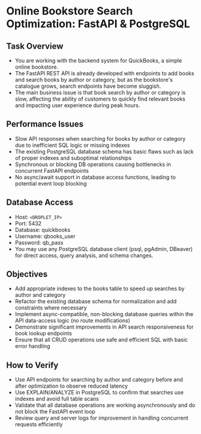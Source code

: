 # Online Bookstore Search Optimization: FastAPI & PostgreSQL

## Task Overview
- You are working with the backend system for QuickBooks, a simple online bookstore.
- The FastAPI REST API is already developed with endpoints to add books and search books by author or category, but as the bookstore's catalogue grows, search endpoints have become sluggish.
- The main business issue is that book search by author or category is slow, affecting the ability of customers to quickly find relevant books and impacting user experience during peak hours.

## Performance Issues
- Slow API responses when searching for books by author or category due to inefficient SQL logic or missing indexes
- The existing PostgreSQL database schema has basic flaws such as lack of proper indexes and suboptimal relationships
- Synchronous or blocking DB operations causing bottlenecks in concurrent FastAPI endpoints
- No async/await support in database access functions, leading to potential event loop blocking

## Database Access
- Host: `<DROPLET_IP>`
- Port: 5432
- Database: quickbooks
- Username: qbooks_user
- Password: qb_pass
- You may use any PostgreSQL database client (psql, pgAdmin, DBeaver) for direct access, query analysis, and schema changes.

## Objectives
- Add appropriate indexes to the books table to speed up searches by author and category
- Refactor the existing database schema for normalization and add constraints where necessary
- Implement async-compatible, non-blocking database queries within the API data-access logic (no route modifications)
- Demonstrate significant improvements in API search responsiveness for book lookup endpoints
- Ensure that all CRUD operations use safe and efficient SQL with basic error handling

## How to Verify
- Use API endpoints for searching by author and category before and after optimization to observe reduced latency
- Use EXPLAIN/ANALYZE in PostgreSQL to confirm that searches use indexes and avoid full table scans
- Validate that all database operations are working asynchronously and do not block the FastAPI event loop
- Review query and server logs for improvement in handling concurrent requests efficiently
